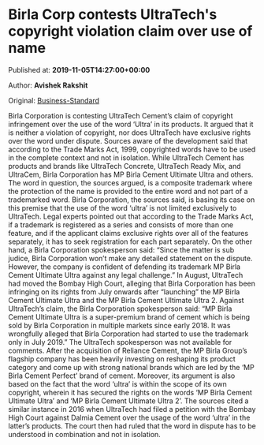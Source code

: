 
# Birla Corp contests UltraTech's copyright violation claim over use of name

Published at: **2019-11-05T14:27:00+00:00**

Author: **Avishek Rakshit**

Original: [Business-Standard](https://www.business-standard.com/article/companies/birla-corp-contests-ultratech-s-copyright-violation-claim-over-use-of-name-119110501556_1.html)

Birla Corporation is contesting UltraTech Cement’s claim of copyright infringement over the use of the word ‘Ultra’ in its products. It argued that it is neither a violation of copyright, nor does UltraTech have exclusive rights over the word under dispute.
Sources aware of the development said that according to the Trade Marks Act, 1999, copyrighted words have to be used in the complete context and not in isolation.
While UltraTech Cement has products and brands like UltraTech Concrete, UltraTech Ready Mix, and UltraCem, Birla Corporation has MP Birla Cement Ultimate Ultra and others.
The word in question, the sources argued, is a composite trademark where the protection of the name is provided to the entire word and not part of a trademarked word.
Birla Corporation, the sources said, is basing its case on this premise that the use of the word ‘ultra’ is not limited exclusively to UltraTech.
Legal experts pointed out that according to the Trade Marks Act, if a trademark is registered as a series and consists of more than one feature, and if the applicant claims exclusive rights over all of the features separately, it has to seek registration for each part separately.
On the other hand, a Birla Corporation spokesperson said: “Since the matter is sub judice, Birla Corporation won’t make any detailed statement on the dispute. However, the company is confident of defending its trademark MP Birla Cement Ultimate Ultra against any legal challenge.”
In August, UltraTech had moved the Bombay High Court, alleging that Birla Corporation has been infringing on its rights from July onwards after “launching” the MP Birla Cement Ultimate Ultra and the MP Birla Cement Ultimate Ultra 2.
Against UltraTech’s claim, the Birla Corporation spokesperson said: “MP Birla Cement Ultimate Ultra is a super-premium brand of cement which is being sold by Birla Corporation in multiple markets since early 2018. It was wrongfully alleged that Birla Corporation had started to use the trademark only in July 2019.”
The UltraTech spokesperson was not available for comments.
After the acquisition of Reliance Cement, the MP Birla Group’s flagship company has been heavily investing on reshaping its product category and come up with strong national brands which are led by the ‘MP Birla Cement Perfect’ brand of cement.
Moreover, its argument is also based on the fact that the word ‘ultra’ is within the scope of its own copyright, wherein it has secured the rights on the words ‘MP Birla Cement Ultimate Ultra’ and ‘MP Birla Cement Ultimate Ultra 2’.
The sources cited a similar instance in 2016 when UltraTech had filed a petition with the Bombay High Court against Dalmia Cement over the usage of the word ‘ultra’ in the latter’s products. The court then had ruled that the word in dispute has to be understood in combination and not in isolation.
